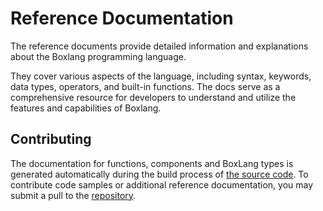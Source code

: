 # Reference Documentation

The reference documents provide detailed information and explanations about the Boxlang programming language. 

They cover various aspects of the language, including syntax, keywords, data types, operators, and built-in functions. The docs serve as a comprehensive resource for developers to understand and utilize the features and capabilities of Boxlang.

## Contributing

The documentation for functions, components and BoxLang types is generated automatically during the build process of [the source code](https://github.com/ortus-boxlang/boxlang).  To contribute code samples or additional reference documentation, you may submit a pull to the [repository](https://github.com/ortus-boxlang/boxlang).
